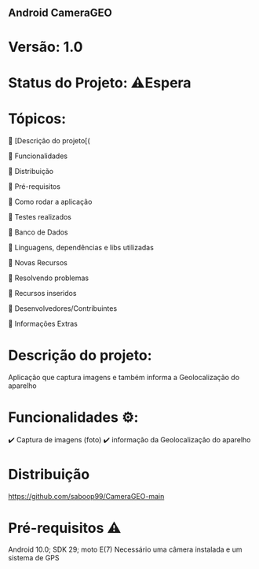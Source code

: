  ## Android CameraGEO
 # Versão: 1.0
 
 # Status do Projeto: ⚠️Espera 
 
 # Tópicos:
 
🔹 [Descrição do projeto[(

🔹 Funcionalidades

🔹 Distribuição

🔹 Pré-requisitos

🔹 Como rodar a aplicação

🔹 Testes realizados

🔹 Banco de Dados

🔹 Linguagens, dependências e libs utilizadas

🔹 Novas Recursos

🔹 Resolvendo problemas

🔹 Recursos inseridos

🔹 Desenvolvedores/Contribuintes

🔹 Informações Extras

# Descrição do projeto:
Aplicação que captura imagens e também informa a Geolocalização do aparelho

# Funcionalidades ⚙️:
✔️ Captura de imagens (foto)
✔️ informação da Geolocalização do aparelho

# Distribuição
https://github.com/saboop99/CameraGEO-main

# Pré-requisitos ⚠️

Android 10.0; SDK 29; moto E(7)
Necessário uma câmera instalada e um sistema de GPS
